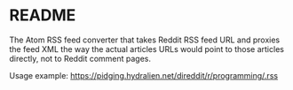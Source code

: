 # README #

The Atom RSS feed converter that takes Reddit RSS feed URL and proxies the feed XML the way the actual articles URLs would point to those articles directly, not to Reddit comment pages.

Usage example: https://pidging.hydralien.net/direddit/r/programming/.rss

